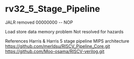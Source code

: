 # rv32_5_Stage_Pipeline


JALR removed
00000000 -- NOP

Load store data memory problem
Not resolved for hazards

References
Harris & Harris 5 stage pipeline MIPS architecture
https://github.com/merldsu/RISCV_Pipeline_Core.git
https://github.com/Moo-osama/RISCV-verilog.git
